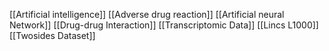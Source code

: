 [[Artificial intelligence]]
[[Adverse drug reaction]]
[[Artificial neural Network]]
[[Drug-drug Interaction]]
[[Transcriptomic Data]]
[[Lincs L1000]]
[[Twosides Dataset]]
